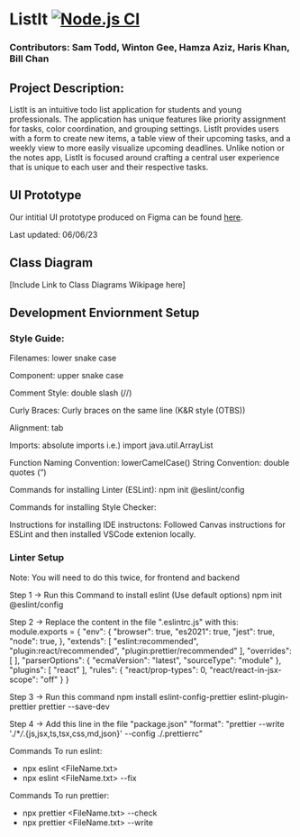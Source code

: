 # ListIt [![Node.js CI](https://github.com/HarisKhan0/todoList/actions/workflows/node.js.yml/badge.svg)](https://github.com/HarisKhan0/todoList/actions/workflows/node.js.yml)

### Contributors: Sam Todd, Winton Gee, Hamza Aziz, Haris Khan, Bill Chan

## Project Description:

ListIt is an intuitive todo list application for students and young professionals. The application has unique features like priority assignment for tasks, color coordination, and grouping settings. ListIt provides users with a form to create new items, a table view of their upcoming tasks, and a weekly view to more easily visualize upcoming deadlines. Unlike notion or the notes app, ListIt is focused around crafting a central user experience that is unique to each user and their respective tasks.

## UI Prototype

Our intitial UI prototype produced on Figma can be found [here](https://www.figma.com/file/F2zLCdkTA1iBqbnejYWYgY/ListIt?type=design&node-id=0%3A1&t=TaABfoWTTAxYEwVC-1).

Last updated: 06/06/23

## Class Diagram

[Include Link to Class Diagrams Wikipage here]

## Development Enviornment Setup

### Style Guide:

Filenames: lower snake case

Component: upper snake case

Comment Style: double slash (//)

Curly Braces: Curly braces on the same line (K&R style (OTBS))

Alignment: tab

Imports: absolute imports
i.e.) import java.util.ArrayList

Function Naming Convention: lowerCamelCase()
String Convention: double quotes (“)

Commands for installing Linter (ESLint):
npm init @eslint/config

Commands for installing Style Checker:

Instructions for installing IDE instructons:
Followed Canvas instructions for ESLint and then installed VSCode extenion locally.

### Linter Setup

Note: You will need to do this twice, for frontend and backend

Step 1 -> Run this Command to install eslint (Use default options)
npm init @eslint/config

Step 2 -> Replace the content in the file ".eslintrc.js" with this:
module.exports = {
"env": {
"browser": true,
"es2021": true,
"jest": true,
"node": true,
},
"extends": [
"eslint:recommended",
"plugin:react/recommended",
"plugin:prettier/recommended"
],
"overrides": [
],
"parserOptions": {
"ecmaVersion": "latest",
"sourceType": "module"
},
"plugins": [
"react"
],
"rules": {
"react/prop-types": 0,
"react/react-in-jsx-scope": "off"
}
}

Step 3 -> Run this command
npm install eslint-config-prettier eslint-plugin-prettier prettier --save-dev

Step 4 -> Add this line in the file "package.json"
"format": "prettier --write './\*_/_.{js,jsx,ts,tsx,css,md,json}' --config ./.prettierrc"

Commands To run eslint:

- npx eslint <FileName.txt>
- npx eslint <FileName.txt> --fix

Commands To run prettier:

- npx prettier <FileName.txt> --check
- npx prettier <FileName.txt> --write

